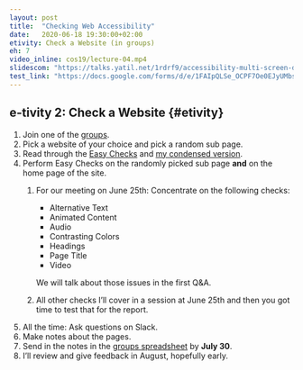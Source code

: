 ```yaml
---
layout: post
title:  "Checking Web Accessibility"
date:   2020-06-18 19:30:00+02:00
etivity: Check a Website (in groups)
eh: 7
video_inline: cos19/lecture-04.mp4
slidescom: "https://talks.yatil.net/1rdrf9/accessibility-multi-screen-design-checking-accessibility"
test_link: "https://docs.google.com/forms/d/e/1FAIpQLSe_OCPF7Oe0EJyUMbsPuFwPhskqWH_MmpCndyQX163YqCNa9g/viewform?usp=sf_link"
---
```


## e-tivity 2: Check a Website {#etivity}

1. Join one of the [groups][grps].
2. Pick a website of your choice and pick a random sub page.
3. Read through the [Easy Checks][ezycks] and [my condensed version][ytlcks].
4. Perform Easy Checks on the randomly picked sub page **and** on the home page of the site.
   1. For our meeting on June 25th: Concentrate on the following checks:

      * Alternative Text
      * Animated Content
      * Audio
      * Contrasting Colors
      * Headings
      * Page Title
      * Video

      We will talk about those issues in the first Q&A.
    2. All other checks I’ll cover in a session at June 25th and then you got time to test that for the report.
5. All the time: Ask questions on Slack.
6. Make notes about the pages.
7. Send in the notes in the [groups spreadsheet][grps] by **July 30**.
8. I’ll review and give feedback in August, hopefully early.

[grps]: https://docs.google.com/spreadsheets/d/1akHwPD3eXhs0S3cKAaZthW6mmGAwxqICSoSwsEDt-Rs/edit?usp=sharing
[ezycks]: https://www.w3.org/WAI/test-evaluate/preliminary/
[ytlcks]: https://yatil.net/checks/
